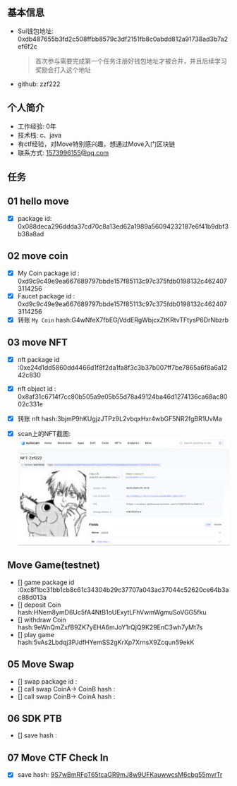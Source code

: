 ## 基本信息

- Sui钱包地址: 0xdb487655b3fd2c508ffbb8579c3df2151fb8c0abdd812a91738ad3b7a2ef6f2c
  
  > 首次参与需要完成第一个任务注册好钱包地址才被合并，并且后续学习奖励会打入这个地址

- github: zzf222

## 个人简介

- 工作经验: 0年
- 技术栈: c、java
- 有ctf经验，对Move特别感兴趣，想通过Move入门区块链
- 联系方式: 1573996155@qq.com

## 任务

## 01 hello move

- [x] package id: 0x088deca296ddda37cd70c8a13ed62a1989a56094232187e6f41b9dbf3b38a8ad

## 02 move coin

* [x] My Coin package id : 0xd9c9c49e9ea667689797bbde157f85113c97c375fdb0198132c4624073114256
* [x] Faucet package id : 0xd9c9c49e9ea667689797bbde157f85113c97c375fdb0198132c4624073114256
* [x] 转账 `My Coin` hash:G4wNfeX7fbEGjVddERgWbjcxZtKRtvTFtysP6DrNbzrb

## 03 move NFT

- [x] nft package id :0xe24d1dd5860dd4466d1f8f2da1fa8f3c3b37b007ff7be7865a6f8a6a1242c830
- [x] nft object id : 0x8af31c6714f7cc80b505a9e05b55d78a49124ba46d1274136ca68ac8002c331e
- [x] 转账 nft  hash:3bjmP9hKUgjzJTPz9L2vbqxHxr4wbGF5NR2fgBR1UvMa
- [x] scan上的NFT截图:![Scan截图](./image/1.png)



## Move Game(testnet)

- [] game package id :0xc8f1bc31bb1cb8c61c34304b29c37707a043ac37044c52620ce64b3ac88d013a
- [] deposit Coin hash:HNem8ymD6Uc5fA4NtB1oUExytLFhVwmWgmuSoVGG5fku
- [] withdraw Coin hash:9eWnQmZxfB9ZK7yEHA6mJoY1rQjQ9K29EnC3wh7yMt7s
- [] play game hash:5vAs2Lbdqj3PJdfHYemSS2gKrXp7XrnsX9Zcqun59ekK

## 05 Move Swap

- [] swap package id :
- [] call swap CoinA-> CoinB  hash :
- [] call swap CoinB-> CoinA  hash :

## 06 SDK PTB

- [] save hash :

## 07 Move CTF Check In

- [x] save hash: [9S7wBmRFpT65tcaGR9mJ8w9UFKauwwcsM6cbg55mvrTr](https://suiscan.xyz/testnet/tx/9S7wBmRFpT65tcaGR9mJ8w9UFKauwwcsM6cbg55mvrTr)
